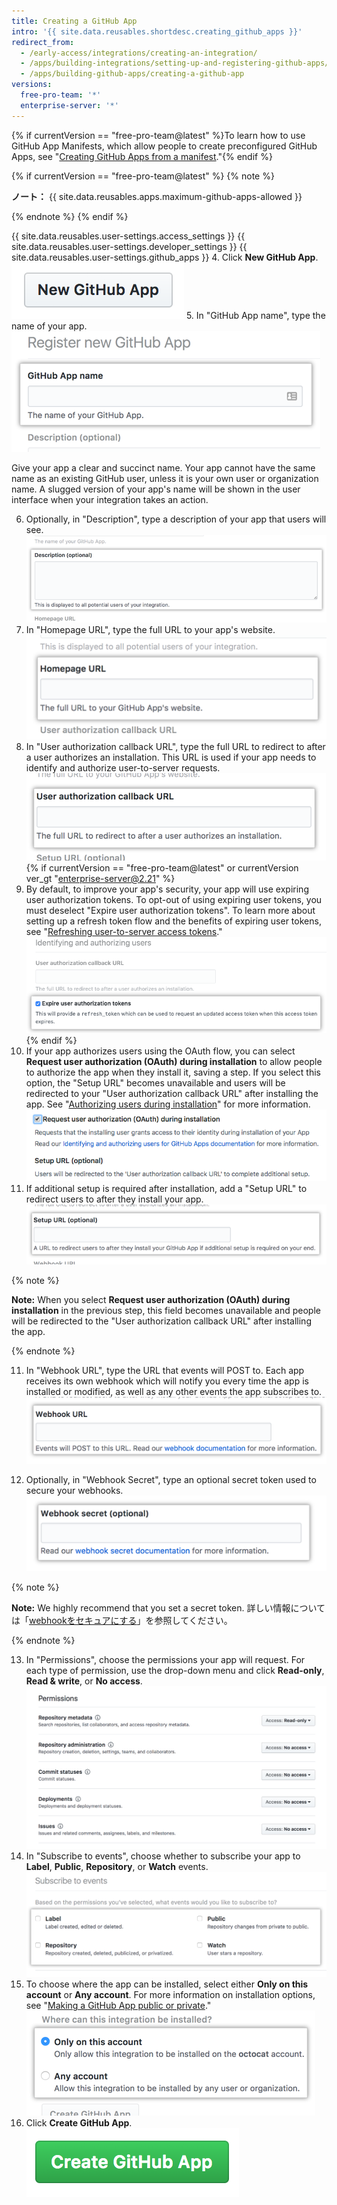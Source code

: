 ```yaml
---
title: Creating a GitHub App
intro: '{{ site.data.reusables.shortdesc.creating_github_apps }}'
redirect_from:
  - /early-access/integrations/creating-an-integration/
  - /apps/building-integrations/setting-up-and-registering-github-apps/registering-github-apps/
  - /apps/building-github-apps/creating-a-github-app
versions:
  free-pro-team: '*'
  enterprise-server: '*'
---
```


{% if currentVersion == "free-pro-team@latest" %}To learn how to use GitHub App Manifests, which allow people to create preconfigured GitHub Apps, see "[Creating GitHub Apps from a manifest](/apps/building-github-apps/creating-github-apps-from-a-manifest/)."{% endif %}

{% if currentVersion == "free-pro-team@latest" %}
{% note %}

  **ノート：** {{ site.data.reusables.apps.maximum-github-apps-allowed }}

{% endnote %}
{% endif %}

{{ site.data.reusables.user-settings.access_settings }}
{{ site.data.reusables.user-settings.developer_settings }}
{{ site.data.reusables.user-settings.github_apps }}
4. Click **New GitHub App**. ![Button to create a new GitHub App](/assets/images/github-apps/github_apps_new.png)
5. In "GitHub App name", type the name of your app. ![Field for the name of your GitHub App](/assets/images/github-apps/github_apps_app_name.png)

  Give your app a clear and succinct name. Your app cannot have the same name as an existing GitHub user, unless it is your own user or organization name. A slugged version of your app's name will be shown in the user interface when your integration takes an action.

6. Optionally, in "Description", type a description of your app that users will see. ![Field for a description of your GitHub App](/assets/images/github-apps/github_apps_description.png)
7. In "Homepage URL", type the full URL to your app's website. ![Field for the homepage URL of your GitHub App](/assets/images/github-apps/github_apps_homepage_url.png)
8. In "User authorization callback URL", type the full URL to redirect to after a user authorizes an installation. This URL is used if your app needs to identify and authorize user-to-server requests. ![Field for the user authorization callback URL of your GitHub App](/assets/images/github-apps/github_apps_user_authorization.png)
{% if currentVersion == "free-pro-team@latest" or currentVersion ver_gt "enterprise-server@2.21" %}
9. By default, to improve your app's security, your app will use expiring user authorization tokens. To opt-out of using expiring user tokens, you must deselect "Expire user authorization tokens". To learn more about setting up a refresh token flow and the benefits of expiring user tokens, see "[Refreshing user-to-server access tokens](/apps/building-github-apps/refreshing-user-to-server-access-tokens/)." ![Option to opt-in to expiring user tokens during GitHub Apps setup](/assets/images/github-apps/expire-user-tokens-selection.png)
{% endif %}
9. If your app authorizes users using the OAuth flow, you can select **Request user authorization (OAuth) during installation** to allow people to authorize the app when they install it, saving a step. If you select this option, the "Setup URL" becomes unavailable and users will be redirected to your "User authorization callback URL" after installing the app. See "[Authorizing users during installation](/apps/installing-github-apps/#authorizing-users-during-installation)" for more information. ![Request user authorization during installation](/assets/images/github-apps/github_apps_request_auth_upon_install.png)
10. If additional setup is required after installation, add a "Setup URL" to redirect users to after they install your app. ![Field for the setup URL of your GitHub App ](/assets/images/github-apps/github_apps_setup_url.png)

  {% note %}

  **Note:** When you select **Request user authorization (OAuth) during installation** in the previous step, this field becomes unavailable and people will be redirected to the "User authorization callback URL" after installing the app.

  {% endnote %}

11. In "Webhook URL", type the URL that events will POST to. Each app receives its own webhook which will notify you every time the app is installed or modified, as well as any other events the app subscribes to. ![Field for the webhook URL of your GitHub App](/assets/images/github-apps/github_apps_webhook_url.png)

12. Optionally, in "Webhook Secret", type an optional secret token used to secure your webhooks. ![Field to add a secret token for your webhook](/assets/images/github-apps/github_apps_webhook_secret.png)

  {% note %}

  **Note:** We highly recommend that you set a secret token. 詳しい情報については「[webhookをセキュアにする](/webhooks/securing/)」を参照してください。

  {% endnote %}

13. In "Permissions", choose the permissions your app will request. For each type of permission, use the drop-down menu and click **Read-only**, **Read & write**, or **No access**. ![Various permissions for your GitHub App](/assets/images/github-apps/github_apps_new_permissions_post2dot13.png)
14. In "Subscribe to events", choose whether to subscribe your app to **Label**, **Public**, **Repository**, or **Watch** events. ![Subscribe to events options for your GitHub App](/assets/images/github-apps/github_apps_subscribe_to_events.png)
15. To choose where the app can be installed, select either **Only on this account** or **Any account**. For more information on installation options, see "[Making a GitHub App public or private](/apps/managing-github-apps/making-a-github-app-public-or-private/)." ![Installation options for your GitHub App](/assets/images/github-apps/github_apps_installation_options.png)
16. Click **Create GitHub App**. ![Button to create your GitHub App](/assets/images/github-apps/github_apps_create_github_app.png)
